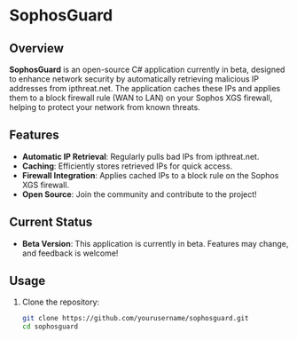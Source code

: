 # SophosGuard

## Overview

**SophosGuard** is an open-source C# application currently in beta, designed to enhance network security by automatically retrieving malicious IP addresses from ipthreat.net. The application caches these IPs and applies them to a block firewall rule (WAN to LAN) on your Sophos XGS firewall, helping to protect your network from known threats.

## Features

- **Automatic IP Retrieval**: Regularly pulls bad IPs from ipthreat.net.
- **Caching**: Efficiently stores retrieved IPs for quick access.
- **Firewall Integration**: Applies cached IPs to a block rule on the Sophos XGS firewall.
- **Open Source**: Join the community and contribute to the project!

## Current Status

- **Beta Version**: This application is currently in beta. Features may change, and feedback is welcome!

## Usage

1. Clone the repository:
   ```bash
   git clone https://github.com/yourusername/sophosguard.git
   cd sophosguard
